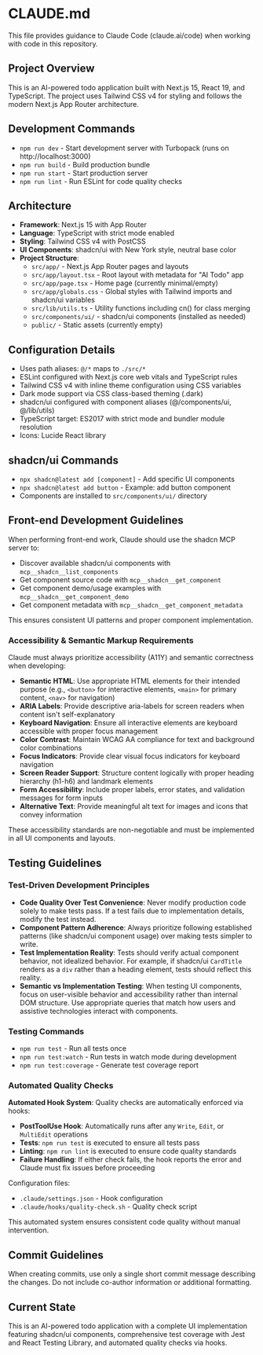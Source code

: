 # CLAUDE.md

This file provides guidance to Claude Code (claude.ai/code) when working with code in this repository.

## Project Overview

This is an AI-powered todo application built with Next.js 15, React 19, and TypeScript. The project uses Tailwind CSS v4 for styling and follows the modern Next.js App Router architecture.

## Development Commands

- `npm run dev` - Start development server with Turbopack (runs on http://localhost:3000)
- `npm run build` - Build production bundle
- `npm run start` - Start production server
- `npm run lint` - Run ESLint for code quality checks

## Architecture

- **Framework**: Next.js 15 with App Router
- **Language**: TypeScript with strict mode enabled
- **Styling**: Tailwind CSS v4 with PostCSS
- **UI Components**: shadcn/ui with New York style, neutral base color
- **Project Structure**:
  - `src/app/` - Next.js App Router pages and layouts
  - `src/app/layout.tsx` - Root layout with metadata for "AI Todo" app
  - `src/app/page.tsx` - Home page (currently minimal/empty)
  - `src/app/globals.css` - Global styles with Tailwind imports and shadcn/ui variables
  - `src/lib/utils.ts` - Utility functions including cn() for class merging
  - `src/components/ui/` - shadcn/ui components (installed as needed)
  - `public/` - Static assets (currently empty)

## Configuration Details

- Uses path aliases: `@/*` maps to `./src/*`
- ESLint configured with Next.js core web vitals and TypeScript rules
- Tailwind CSS v4 with inline theme configuration using CSS variables
- Dark mode support via CSS class-based theming (.dark)
- shadcn/ui configured with component aliases (@/components/ui, @/lib/utils)
- TypeScript target: ES2017 with strict mode and bundler module resolution
- Icons: Lucide React library

## shadcn/ui Commands

- `npx shadcn@latest add [component]` - Add specific UI components
- `npx shadcn@latest add button` - Example: add button component
- Components are installed to `src/components/ui/` directory

## Front-end Development Guidelines

When performing front-end work, Claude should use the shadcn MCP server to:
- Discover available shadcn/ui components with `mcp__shadcn__list_components`
- Get component source code with `mcp__shadcn__get_component`
- Get component demo/usage examples with `mcp__shadcn__get_component_demo`
- Get component metadata with `mcp__shadcn__get_component_metadata`

This ensures consistent UI patterns and proper component implementation.

### Accessibility & Semantic Markup Requirements

Claude must always prioritize accessibility (A11Y) and semantic correctness when developing:

- **Semantic HTML**: Use appropriate HTML elements for their intended purpose (e.g., `<button>` for interactive elements, `<main>` for primary content, `<nav>` for navigation)
- **ARIA Labels**: Provide descriptive aria-labels for screen readers when content isn't self-explanatory
- **Keyboard Navigation**: Ensure all interactive elements are keyboard accessible with proper focus management
- **Color Contrast**: Maintain WCAG AA compliance for text and background color combinations
- **Focus Indicators**: Provide clear visual focus indicators for keyboard navigation
- **Screen Reader Support**: Structure content logically with proper heading hierarchy (h1-h6) and landmark elements
- **Form Accessibility**: Include proper labels, error states, and validation messages for form inputs
- **Alternative Text**: Provide meaningful alt text for images and icons that convey information

These accessibility standards are non-negotiable and must be implemented in all UI components and layouts.

## Testing Guidelines

### Test-Driven Development Principles

- **Code Quality Over Test Convenience**: Never modify production code solely to make tests pass. If a test fails due to implementation details, modify the test instead.
- **Component Pattern Adherence**: Always prioritize following established patterns (like shadcn/ui component usage) over making tests simpler to write.
- **Test Implementation Reality**: Tests should verify actual component behavior, not idealized behavior. For example, if shadcn/ui `CardTitle` renders as a `div` rather than a heading element, tests should reflect this reality.
- **Semantic vs Implementation Testing**: When testing UI components, focus on user-visible behavior and accessibility rather than internal DOM structure. Use appropriate queries that match how users and assistive technologies interact with components.

### Testing Commands

- `npm run test` - Run all tests once
- `npm run test:watch` - Run tests in watch mode during development  
- `npm run test:coverage` - Generate test coverage report

### Automated Quality Checks

**Automated Hook System**: Quality checks are automatically enforced via hooks:

- **PostToolUse Hook**: Automatically runs after any `Write`, `Edit`, or `MultiEdit` operations
- **Tests**: `npm run test` is executed to ensure all tests pass
- **Linting**: `npm run lint` is executed to ensure code quality standards
- **Failure Handling**: If either check fails, the hook reports the error and Claude must fix issues before proceeding

Configuration files:
- `.claude/settings.json` - Hook configuration
- `.claude/hooks/quality-check.sh` - Quality check script

This automated system ensures consistent code quality without manual intervention.

## Commit Guidelines

When creating commits, use only a single short commit message describing the changes. Do not include co-author information or additional formatting.

## Current State

This is an AI-powered todo application with a complete UI implementation featuring shadcn/ui components, comprehensive test coverage with Jest and React Testing Library, and automated quality checks via hooks.